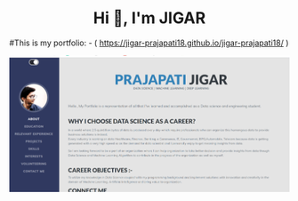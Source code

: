 <h1 align="center">Hi 👋, I'm JIGAR</h1>

#This is my portfolio: - ( https://jigar-prajapati18.github.io/jigar-prajapati18/ )
<br>


![](https://github.com/jigar-prajapati18/jigar-prajapati18/blob/master/assets/img/port.png)

